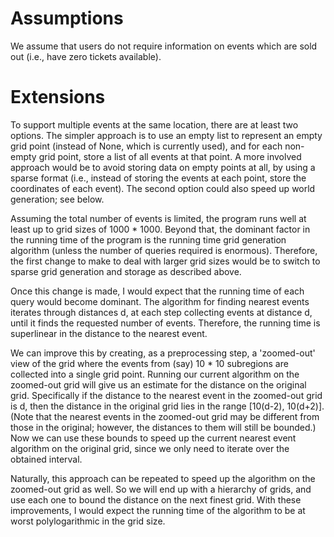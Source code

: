 # Assumptions

We assume that users do not require information on events which are sold out
(i.e., have zero tickets available).

# Extensions

To support multiple events at the same location, there are at least two options.
The simpler approach is to use an empty list to represent an empty grid point
(instead of None, which is currently used),
and for each non-empty grid point, store a list of all events at that point.
A more involved approach would be to avoid storing data on empty points at all,
by using a sparse format
(i.e., instead of storing the events at each point,
store the coordinates of each event).
The second option could also speed up world generation; see below.

Assuming the total number of events is limited,
the program runs well at least up to grid sizes of 1000 \* 1000.
Beyond that, the dominant factor in the running time of the program
is the running time grid generation algorithm
(unless the number of queries required is enormous).
Therefore, the first change to make to deal with larger grid sizes
would be to switch to sparse grid generation and storage as described above.

Once this change is made, I would expect that the running time of each query
would become dominant.
The algorithm for finding nearest events iterates through distances d,
at each step collecting events at distance d,
until it finds the requested number of events.
Therefore, the running time is superlinear
in the distance to the nearest event.

We can improve this by creating, as a preprocessing step,
a 'zoomed-out' view of the grid where the events
from (say) 10 \* 10 subregions are collected into a single grid point.
Running our current algorithm on the zoomed-out grid will give us an estimate
for the distance on the original grid.
Specifically if the distance to the nearest event in the zoomed-out grid is d,
then the distance in the original grid lies in the range [10(d-2), 10(d+2)].
(Note that the nearest events in the zoomed-out grid may be different
from those in the original;
however, the distances to them will still be bounded.)
Now we can use these bounds to speed up the current nearest event algorithm
on the original grid,
since we only need to iterate over the obtained interval.

Naturally, this approach can be repeated to speed up the algorithm
on the zoomed-out grid as well.
So we will end up with a hierarchy of grids,
and use each one to bound the distance on the next finest grid.
With these improvements, I would expect the running time of the algorithm
to be at worst polylogarithmic in the grid size.